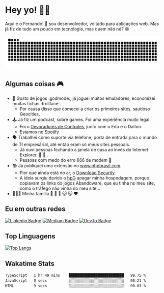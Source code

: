 # Hey yo! :man_technologist:

Aqui é o Fernando! :metal: sou desenvolvedor, voltado para aplicações web. Mas já fiz de tudo um pouco em tecnologia, mas quem não né? :stuck_out_tongue_closed_eyes:

<p align="center">
  <img src="https://github.com/lira/lira/blob/output/github-contribution-grid-snake.svg" />
</p>

## Algumas coisas :video_game:

- :exploding_head: Gosto de jogos :godmode:, já joguei muitos emuladores, economizei muitas fichas :trollface:.
  - Por causa disso que comecei a criar os primeiros sites, saudoso Geocities.
- :joystick: Já fiz um podcast, sobre games. Foi uma experiência muito legal. 
  - Foi o [Devoradores de Controles](https://github.com/devoradores), junto com o Edu e o Dalton.
  - Estamos no [Spotify](https://open.spotify.com/show/4COx58umy24aHi45d4BG14?si=Zvwo435PSXyOwwiamNM6zQ)
- :speaking_head: Trabalhei como suporte via telefone, porta de entrada para o mundo de TI empresárial, até então eram só meus sites pessoais.
  - Já ouvi pessoas fechando a janela de casa ao invés do Internet Explorer. :art: :older_man:
  - Pessoas com medo do erro 666 de modem :imp:
- :books: Já publiquei uma extensão no www.phpbrasil.com.
  - Pior que ainda está no ar, o [Download Security](http://phpbrasil.com/script/VMfHGdsHYDJz/download-security).
  - A ideia surgiu devido o [hpG](http://hpg.com.br/) apagar minha hospedagem, porque copiavam os links do jogos Abandoware, que eu tinha no meu site, como o tráfego não vinha do meu site...
- :family_man_woman_girl: Minha família :man: :woman: :girl: :cat: :cat: :heart:.

## Eu em outras redes 

[![Linkedin Badge](http://img.shields.io/badge/-liraf-black?style=flat&logo=Linkedin&logoColor=white&link=https://linkedin.com/in/liraf)](https://linkedin.com/in/liraf/)
[![Medium Badge](http://img.shields.io/badge/-liraf-black?style=flat&logo=Medium&logoColor=white&link=https://medium.com/@liraf)](https://medium.com/@liraf)
[![Dev.to Badge](http://img.shields.io/badge/-lira-black?style=flat&logo=dev.to&logoColor=white&link=https://dev.to/lira)](https://dev.to/lira)

## Top Linguagens

[![Top Langs](https://github-readme-stats.vercel.app/api/top-langs/?username=lira&langs_count=8&theme=dark)](https://github.com/lira)

## Wakatime Stats

<!--START_SECTION:waka-->

```txt
TypeScript   1 hr 49 mins    █████████████████████████   99.75 %
JavaScript   0 secs          ░░░░░░░░░░░░░░░░░░░░░░░░░   00.21 %
HTML         0 secs          ░░░░░░░░░░░░░░░░░░░░░░░░░   00.03 %
```

<!--END_SECTION:waka-->

